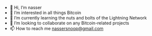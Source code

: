 - 👋 Hi, I’m nasser
- 👀 I’m interested in all things Bitcoin
- 🌱 I’m currently learning the nuts and bolts of the Lightning Network
- 💞️ I’m looking to collaborate on any Bitcoin-related projects
- 📫 How to reach me nassersnoop@gmail.com

<!---
nassersaazi/nassersaazi is a ✨ special ✨ repository because its `README.md` (this file) appears on your GitHub profile.
You can click the Preview link to take a look at your changes.
--->
